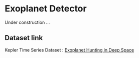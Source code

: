 # Exoplanet Detector

Under construction ...

## Dataset link

Kepler Time Series Dataset : [Exoplanet Hunting in Deep Space](https://www.kaggle.com/datasets/keplersmachines/kepler-labelled-time-series-data)
